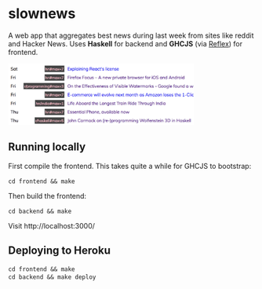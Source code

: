 # slownews

A web app that aggregates best news during last week from sites like reddit and Hacker News. Uses **Haskell** for backend and **GHCJS** (via [Reflex](https://github.com/reflex-frp/reflex-platform)) for frontend. 

<img src="./screenshot.png" width="75%"></img>

## Running locally

First compile the frontend. This takes quite a while for GHCJS to bootstrap:

```
cd frontend && make
```

Then build the frontend:

```
cd backend && make
```

Visit http://localhost:3000/

## Deploying to Heroku


```
cd frontend && make
cd backend && make deploy
```
